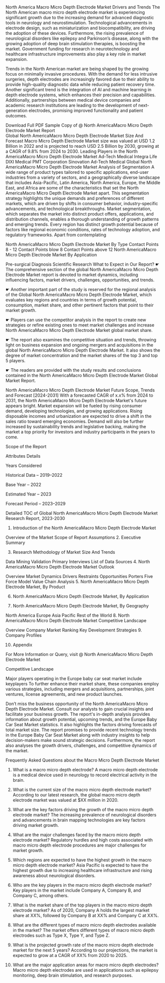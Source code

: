 North America Macro Micro Depth Electrode Market Drivers and Trends
The North American macro micro depth electrode market is experiencing significant growth due to the increasing demand for advanced diagnostic tools in neurology and neurostimulation. Technological advancements in electrode design, such as miniaturization and biocompatibility, are driving the adoption of these devices. Furthermore, the rising prevalence of neurological disorders like epilepsy and Parkinson’s disease, along with the growing adoption of deep brain stimulation therapies, is boosting the market. Government funding for research in neurotechnology and healthcare infrastructure improvements also play a key role in market expansion.

Trends in the North American market are being shaped by the growing focus on minimally invasive procedures. With the demand for less intrusive surgeries, depth electrodes are increasingly favored due to their ability to provide high-quality diagnostic data while reducing patient recovery time. Another significant trend is the integration of AI and machine learning in depth electrode systems, which enhances their precision and capabilities. Additionally, partnerships between medical device companies and academic research institutions are leading to the development of next-generation electrodes, promising improved functionality and patient outcomes.

Download Full PDF Sample Copy of @ North AmericaMacro Micro Depth Electrode Market Report  
Global North AmericaMacro Micro Depth Electrode Market Size And Forecast
Macro Micro Depth Electrode Market size was valued at USD 1.2 Billion in 2022 and is projected to reach USD 2.5 Billion by 2030, growing at a CAGR of 9.8% from 2024 to 2030.
Leading Players in the North AmericaMacro Micro Depth Electrode Market
Ad-Tech Medical
Integra Life
DIXI Medical
PMT Corporation
Sinovation
Ad-Tech Medical
Global North AmericaMacro Micro Depth Electrode Market Analysis of Segmentation
A wide range of product types tailored to specific applications, end-user industries from a variety of sectors, and a geographically diverse landscape that includes Asia-Pacific, Latin America, North America, Europe, the Middle East, and Africa are some of the characteristics that set the North AmericaMacro Micro Depth Electrode Market apart. This segmentation strategy highlights the unique demands and preferences of different markets, which are driven by shifts in consumer behavior, industry-specific advancements, and technological breakthroughs. Market segmentation, which separates the market into distinct product offers, applications, and distribution channels, enables a thorough understanding of growth patterns and emerging trends. Every region has distinct growth potential because of factors like regional economic conditions, rates of technology adoption, and regulatory frameworks. Apart from contemplating

North AmericaMacro Micro Depth Electrode Market By Type
Contact Points 8 - 12
Contact Points blow 8
Contact Points above 12
North AmericaMacro Micro Depth Electrode Market By Application

Pre-surgical Diagnosis
Scientific Research
What to Expect in Our Report?
☛ The comprehensive section of the global North AmericaMacro Micro Depth Electrode Market report is devoted to market dynamics, including influencing factors, market drivers, challenges, opportunities, and trends.

☛ Another important part of the study is reserved for the regional analysis of the Global North AmericaMacro Micro Depth Electrode Market, which evaluates key regions and countries in terms of growth potential, consumption, market share, and other pertinent factors that point to their market growth.

☛ Players can use the competitor analysis in the report to create new strategies or refine existing ones to meet market challenges and increase North AmericaMacro Micro Depth Electrode Market global market share.

☛ The report also examines the competitive situation and trends, throwing light on business expansion and ongoing mergers and acquisitions in the global North AmericaMacro Micro Depth Electrode Market. It also shows the degree of market concentration and the market shares of the top 3 and top 5 players.

☛ The readers are provided with the study results and conclusions contained in the North AmericaMacro Micro Depth Electrode Market Global Market Report.

North AmericaMacro Micro Depth Electrode Market Future Scope, Trends and Forecast [2024-2031]
With a forecasted CAGR of x.x% from 2024 to 2031, the North AmericaMacro Micro Depth Electrode Market's future appears bright. Market expansion will be fueled by rising consumer demand, developing technologies, and growing applications. Rising disposable incomes and urbanization are expected to drive a shift in the sales ratio toward emerging economies. Demand will also be further increased by sustainability trends and legislative backing, making the market a top priority for investors and industry participants in the years to come.

Scope of the Report

Attributes Details

Years Considered

Historical Data – 2019–2022

Base Year – 2022

Estimated Year – 2023

Forecast Period – 2023–2029

Detailed TOC of Global North AmericaMacro Micro Depth Electrode Market Research Report, 2023-2030
1. Introduction of the North AmericaMacro Micro Depth Electrode Market

Overview of the Market
Scope of Report
Assumptions
2. Executive Summary

3. Research Methodology of Market Size And Trends

Data Mining
Validation
Primary Interviews
List of Data Sources
4. North AmericaMacro Micro Depth Electrode Market Outlook

Overview
Market Dynamics
Drivers
Restraints
Opportunities
Porters Five Force Model
Value Chain Analysis
5. North AmericaMacro Micro Depth Electrode Market, By Product

6. North AmericaMacro Micro Depth Electrode Market, By Application

7. North AmericaMacro Micro Depth Electrode Market, By Geography

North America
Europe
Asia Pacific
Rest of the World
8. North AmericaMacro Micro Depth Electrode Market Competitive Landscape

Overview
Company Market Ranking
Key Development Strategies
9. Company Profiles

10. Appendix

For More Information or Query, visit @ North AmericaMacro Micro Depth Electrode Market

Competitive Landscape

Major players operating in the Europe baby car seat market include keyplayers To further enhance their market share, these companies employ various strategies, including mergers and acquisitions, partnerships, joint ventures, license agreements, and new product launches.

Don’t miss the business opportunity of the North AmericaMacro Micro Depth Electrode Market. Consult our analysts to gain crucial insights and facilitate your business growth.
The report's in-depth analysis provides information about growth potential, upcoming trends, and the Europe Baby Car Seat Market statistics. It also highlights the factors driving forecasts of total market size. The report promises to provide recent technology trends in the Europe Baby Car Seat Market along with industry insights to help decision-makers make sound strategic decisions. Furthermore, the report also analyses the growth drivers, challenges, and competitive dynamics of the market.

Frequently Asked Questions about the Macro Micro Depth Electrode Market
1. What is a macro micro depth electrode?
A macro micro depth electrode is a medical device used in neurology to record electrical activity in the brain.

2. What is the current size of the macro micro depth electrode market?
According to our latest research, the global macro micro depth electrode market was valued at $XX million in 2020.

3. What are the key factors driving the growth of the macro micro depth electrode market?
The increasing prevalence of neurological disorders and advancements in brain mapping technologies are key factors driving market growth.

4. What are the major challenges faced by the macro micro depth electrode market?
Regulatory hurdles and high costs associated with macro micro depth electrode procedures are major challenges for market growth.

5. Which regions are expected to have the highest growth in the macro micro depth electrode market?
Asia Pacific is expected to have the highest growth due to increasing healthcare infrastructure and rising awareness about neurological disorders.

6. Who are the key players in the macro micro depth electrode market?
Key players in the market include Company A, Company B, and Company C, among others.

7. What is the market share of the top players in the macro micro depth electrode market?
As of 2020, Company A holds the largest market share at XX%, followed by Company B at XX% and Company C at XX%.

8. What are the different types of macro micro depth electrodes available in the market?
The market offers different types of macro micro depth electrodes such as Type X, Type Y, and Type Z.

9. What is the projected growth rate of the macro micro depth electrode market for the next 5 years?
According to our projections, the market is expected to grow at a CAGR of XX% from 2020 to 2025.

10. What are the major application areas for macro micro depth electrodes?
Macro micro depth electrodes are used in applications such as epilepsy monitoring, deep brain stimulation, and research purposes.
